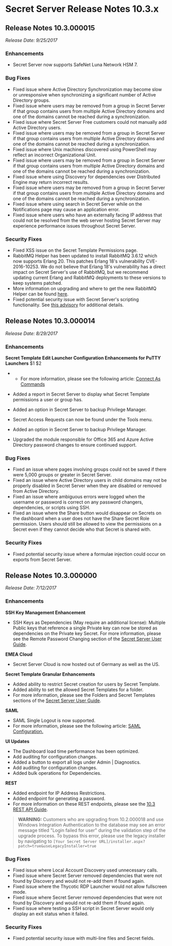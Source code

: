 [title]: # (Secret Server Release Notes 10.3.x)
[tags]: # (Release Notes)
[priority]: #
[display]: # (search,content,print)

# Secret Server Release Notes 10.3.x

## **Release Notes 10.3.000015**

*Release Date: 9/25/2017*

### Enhancements

- Secret Server now supports SafeNet Luna Network HSM 7.

### Bug Fixes

- Fixed issue where Active Directory Synchronization may become slow or unresponsive when synchronizing a significant number of Active Directory groups.
- Fixed issue where users may be removed from a group in Secret Server if that group contains users from multiple Active Directory domains and one of the domains cannot be reached during a synchronization.
- Fixed issue where Secret Server Free customers could not manually add Active Directory users.
- Fixed issue where users may be removed from a group in Secret Server if that group contains users from multiple Active Directory domains and one of the domains cannot be reached during a synchronization.
- Fixed issue where Unix machines discovered using PowerShell may reflect an incorrect Organizational Unit.
- Fixed issue where users may be removed from a group in Secret Server if that group contains users from multiple Active Directory domains and one of the domains cannot be reached during a synchronization.
- Fixed issue where using Discovery for dependencies over Distributed Engine may return incorrect results.
- Fixed issue where users may be removed from a group in Secret Server if that group contains users from multiple Active Directory domains and one of the domains cannot be reached during a synchronization.
- Fixed issue where using search in Secret Server while on the Notifications page may cause an application error.
- Fixed issue where users who have an externally facing IP address that could not be resolved from the web server hosting Secret Server may experience performance issues throughout Secret Server.

### Security Fixes

- Fixed XSS issue on the Secret Template Permissions page.
- RabbitMQ Helper has been updated to install RabbitMQ 3.6.12 which now supports Erlang 20. This patches Erlang 18's vulnerability CVE-2016-10253. We do not believe that Erlang 18's vulnerability has a direct impact on Secret Server's use of RabbitMQ, but we recommend updating current Erlang and RabbitMQ deployments to these versions to keep systems patched.
- More information on upgrading and where to get the new RabbitMQ Helper can be found [here](https://thycotic.force.com/support/s/article/ka0370000009UqIAAU/How-to-Upgrade-RabbitMQ).
- Fixed potential security issue with Secret Server's scripting functionality. See [this advisory](https://thycotic.com/products/secret-server/resources/advisories/thy-ss-010/) for additional details.

## **Release Notes 10.3.000014**

*Release Date: 8/29/2017*

### **Enhancements**

**Secret Template Edit Launcher Configuration Enhancements for PuTTY Launchers**
$1
$2
  - - For more information, please see the following article: [Connect As Commands](https://updates.thycotic.net/link.ashx?SshProxyWithConnectAs)

- Added a report in Secret Server to display what Secret Template permissions a user or group has.
- Added an option in Secret Server to backup Privilege Manager.
- Secret Access Requests can now be found under the Tools menu.
- Added an option in Secret Server to backup Privilege Manager.
- Upgraded the module responsible for Office 365 and Azure Active Directory password changes to ensure continued support.

### **Bug Fixes**

- Fixed an issue where pages involving groups could not be saved if there were 5,000 groups or greater in Secret Server.
- Fixed an issue where Active Directory users in child domains may not be properly disabled in Secret Server when they are disabled or removed from Active Directory.
- Fixed an issue where ambiguous errors were logged when the username or password is correct on any password changers, dependencies, or scripts using SSH.
- Fixed an issue where the Share button would disappear on Secrets on the dashboard when a user does not have the Share Secret Role permission. Users should still be allowed to view the permissions on a Secret even if they cannot decide who that Secret is shared with.

### **Security Fixes**

- Fixed potential security issue where a formulae injection could occur on exports from Secret Server.

## **Release Notes 10.3.000000**

*Release Date: 7/12/2017*

### **Enhancements**

**SSH Key Management Enhancement**

- SSH Keys as Dependencies (May require an additional license): Multiple Public keys that reference a single Private key can now be stored as dependencies on the Private key Secret. For more information, please see the Remote Password Changing section of the [Secret Server User Guide](https://updates.thycotic.net/secretserver/documents/SS_UserGuide.pdf).

**EMEA Cloud**

- Secret Server Cloud is now hosted out of Germany as well as the US.

**Secret Template Granular Enhancements**

- Added ability to restrict Secret creation for users by Secret Template.
- Added ability to set the allowed Secret Templates for a folder.
- For more information, please see the Folders and Secret Templates sections of the [Secret Server User Guide](https://updates.thycotic.net/secretserver/documents/SS_UserGuide.pdf).

**SAML**

- SAML Single Logout is now supported.
- For more information, please see the following article: [SAML Configuration.](https://thycotic.force.com/support/s/article/ka037000000HtilAAC/Configuring-SAML-in-Secret-Server)

**UI Updates**

- The Dashboard load time performance has been optimized.
- Add auditing for configuration changes.
- Added a button to export all logs under Admin | Diagnostics.
- Add auditing for configuration changes.
- Added bulk operations for Dependencies.

**REST**

- Added endpoint for IP Address Restrictions.
- Added endpoint for generating a password.
- For more information on these REST endpoints, please see the [10.3 REST API Guide](https://updates.thycotic.net/secretserver/restapiguide/10.3/index.html).

>**WARNING:** Customers who are upgrading from 10.2.000018 and use Windows Integration Authentication to the database may see an error message titled "Login failed for user" during the validation step of the upgrade process. To bypass this error, please use the legacy installer by navigating to `[Your Secret Server URL]/installer.aspx?patch=true&useLegacyInstaller=true`

### **Bug Fixes**

- Fixed issue where Local Account Discovery used unnecessary calls.
- Fixed issue where Secret Server removed dependencies that were not found by Discovery and would not re-add them if found again.
- Fixed issue where the Thycotic RDP Launcher would not allow fullscreen mode.
- Fixed issue where Secret Server removed dependencies that were not found by Discovery and would not re-add them if found again.
- Fixed issue where testing a SSH script in Secret Server would only display an exit status when it failed.

### **Security Fixes**

- Fixed potential security issue with multi-line files and Secret fields.